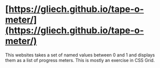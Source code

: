 # [https://gliech.github.io/tape-o-meter/](https://gliech.github.io/tape-o-meter/)

This websites takes a set of named values between 0 and 1 and displays them as a
list of progress meters. This is mostly an exercise in CSS Grid.
